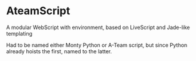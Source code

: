 AteamScript
===========

A modular WebScript with environment, based on LiveScript and Jade-like templating

Had to be named either Monty Python or A-Team script, but since Python already hoists the first, named to the latter.
